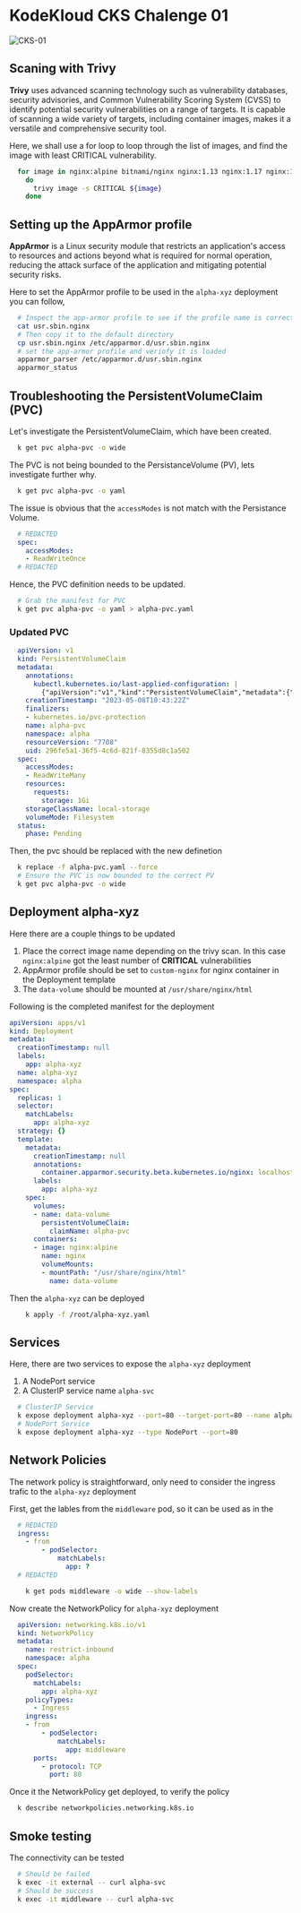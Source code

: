 # KodeKloud CKS Chalenge 01

![CKS-01](https://user-images.githubusercontent.com/19620378/236825493-83f4bbec-9d74-4c4a-8273-e5e85a6f50b2.png)

## Scaning with Trivy 

__Trivy__ uses advanced scanning technology such as vulnerability databases, security advisories, and Common Vulnerability Scoring System (CVSS) to identify potential security vulnerabilities on a range of targets. 
It is capable of scanning a wide variety of targets, including container images, makes it a versatile and comprehensive security tool.

Here, we shall use a for loop to loop through the list of images, and find the image with least CRITICAL vulnerability.

```sh
  for image in nginx:alpine bitnami/nginx nginx:1.13 nginx:1.17 nginx:1.16 nginx:1.14 
    do 
      trivy image -s CRITICAL ${image} 
    done
```

## Setting up the AppArmor profile

__AppArmor__ is a Linux security module that restricts an application's access to resources and actions beyond what is required for normal operation, reducing the attack surface of the application and mitigating potential security risks.

Here to set the AppArmor profile to be used in the `alpha-xyz` deployment you can follow,

```sh
  # Inspect the app-armor profile to see if the profile name is correct
  cat usr.sbin.nginx
  # Then copy it to the default directory
  cp usr.sbin.nginx /etc/apparmor.d/usr.sbin.nginx
  # set the app-armor profile and veriofy it is loaded
  apparmor_parser /etc/apparmor.d/usr.sbin.nginx
  apparmor_status
 ```

## Troubleshooting the PersistentVolumeClaim (PVC)

Let's investigate the PersistentVolumeClaim, which have been created.

```sh
  k get pvc alpha-pvc -o wide
```

The PVC is not being bounded to the PersistanceVolume (PV), lets investigate further why.

```sh
  k get pvc alpha-pvc -o yaml
```

The issue is obvious that the `accessModes` is not match with the Persistance Volume. 

```yaml
  # REDACTED
  spec:
    accessModes:
    - ReadWriteOnce
  # REDACTED
```

Hence, the PVC definition needs to be updated.

```sh
  # Grab the manifest for PVC
  k get pvc alpha-pvc -o yaml > alpha-pvc.yaml
```

### Updated PVC

```yaml
  apiVersion: v1
  kind: PersistentVolumeClaim
  metadata:
    annotations:
      kubectl.kubernetes.io/last-applied-configuration: |
        {"apiVersion":"v1","kind":"PersistentVolumeClaim","metadata":{"annotations":{},"name":"alpha-pvc","namespace":"alpha"},"spec":{"accessModes":["ReadWriteOnce"],"resources":{"requests":{"storage":"1Gi"}},"storageClassName":"local-storage"}}
    creationTimestamp: "2023-05-08T10:43:22Z"
    finalizers:
    - kubernetes.io/pvc-protection
    name: alpha-pvc
    namespace: alpha
    resourceVersion: "7708"
    uid: 296fe5a1-36f5-4c6d-821f-8355d8c1a502
  spec:
    accessModes:
    - ReadWriteMany
    resources:
      requests:
        storage: 1Gi
    storageClassName: local-storage
    volumeMode: Filesystem
  status:
    phase: Pending
```

Then, the pvc should be replaced with the new definetion

```sh
  k replace -f alpha-pvc.yaml --force
  # Ensure the PVC is now bounded to the correct PV
  k get pvc alpha-pvc -o wide
```

## Deployment alpha-xyz

Here there are a couple things to be updated
1. Place the correct image name depending on the trivy scan. In this case `nginx:alpine` got the least number of __CRITICAL__ vulnerabilities
2. AppArmor profile should be set to `custom-nginx` for nginx container in the Deployment template
3. The `data-volume` should be mounted at `/usr/share/nginx/html`

Following is the completed manifest for the deployment

  ```yaml
  apiVersion: apps/v1
  kind: Deployment
  metadata:
    creationTimestamp: null
    labels:
      app: alpha-xyz
    name: alpha-xyz
    namespace: alpha
  spec:
    replicas: 1
    selector:
      matchLabels:
        app: alpha-xyz
    strategy: {}
    template:
      metadata:
        creationTimestamp: null
        annotations:
          container.apparmor.security.beta.kubernetes.io/nginx: localhost/custom-nginx
        labels:
          app: alpha-xyz
      spec:
        volumes:
        - name: data-volume
          persistentVolumeClaim:
            claimName: alpha-pvc
        containers:
        - image: nginx:alpine
          name: nginx
          volumeMounts:
          - mountPath: "/usr/share/nginx/html"
            name: data-volume
  ```
Then the `alpha-xyz` can be deployed

```sh
    k apply -f /root/alpha-xyz.yaml
```
## Services

Here, there are two services to expose the `alpha-xyz` deployment
1. A NodePort service 
2. A ClusterIP service name `alpha-svc`

```sh
  # ClusterIP Service
  k expose deployment alpha-xyz --port=80 --target-port=80 --name alpha-svc
  # NodePort Service
  k expose deployment alpha-xyz --type NodePort --port=80
```

## Network Policies

The network policy is straightforward, only need to consider the ingress trafic to the `alpha-xyz` deployment

First, get the lables from  the `middleware` pod, so it can be used as in the
```yaml
  # REDACTED
  ingress:
    - from
        - podSelector:
            matchLabels:
              app: ?
  # REDACTED
```

```sh
    k get pods middleware -o wide --show-labels 
```
 
Now create the NetworkPolicy for `alpha-xyz` deployment

```yaml
  apiVersion: networking.k8s.io/v1
  kind: NetworkPolicy
  metadata:
    name: restrict-inbound
    namespace: alpha
  spec:
    podSelector:
      matchLabels:
        app: alpha-xyz
    policyTypes:
      - Ingress
    ingress:
    - from
        - podSelector:
            matchLabels:
              app: middleware
      ports:
        - protocol: TCP
          port: 80
```
Once it the  NetworkPolicy get deployed, to verify the policy
```sh
  k describe networkpolicies.networking.k8s.io
```

## Smoke testing

The connectivity can be tested

```sh
  # Should be failed
  k exec -it external -- curl alpha-svc
  # Should be success
  k exec -it middleware -- curl alpha-svc
```